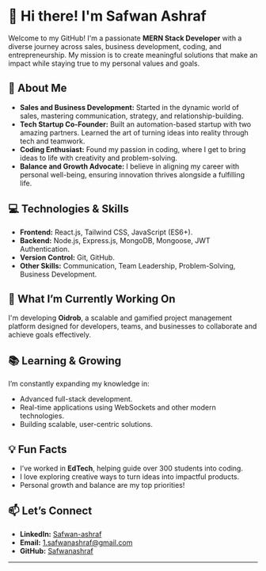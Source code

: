 # 👋 Hi there! I'm Safwan Ashraf  

Welcome to my GitHub! I'm a passionate **MERN Stack Developer** with a diverse journey across sales, business development, coding, and entrepreneurship. My mission is to create meaningful solutions that make an impact while staying true to my personal values and goals.  

## 🌟 About Me  
- **Sales and Business Development:** Started in the dynamic world of sales, mastering communication, strategy, and relationship-building.  
- **Tech Startup Co-Founder:** Built an automation-based startup with two amazing partners. Learned the art of turning ideas into reality through tech and teamwork.  
- **Coding Enthusiast:** Found my passion in coding, where I get to bring ideas to life with creativity and problem-solving.  
- **Balance and Growth Advocate:** I believe in aligning my career with personal well-being, ensuring innovation thrives alongside a fulfilling life.  

## 💻 Technologies & Skills  
- **Frontend:** React.js, Tailwind CSS, JavaScript (ES6+).  
- **Backend:** Node.js, Express.js, MongoDB, Mongoose, JWT Authentication.  
- **Version Control:** Git, GitHub.  
- **Other Skills:** Communication, Team Leadership, Problem-Solving, Business Development.  

## 🚀 What I’m Currently Working On  
I'm developing **Oidrob**, a scalable and gamified project management platform designed for developers, teams, and businesses to collaborate and achieve goals effectively.  

## 📚 Learning & Growing  
I’m constantly expanding my knowledge in:  
- Advanced full-stack development.  
- Real-time applications using WebSockets and other modern technologies.  
- Building scalable, user-centric solutions.  

## 💡 Fun Facts  
- I’ve worked in **EdTech**, helping guide over 300 students into coding.  
- I love exploring creative ways to turn ideas into impactful products. 
- Personal growth and balance are my top priorities!  

## 📫 Let’s Connect  
- **LinkedIn:** [Safwan-ashraf](https://www.linkedin.com/in/safwan-ashraf)  
- **Email:** [1.safwanashraf@gmail.com](mailto:1.safwanashraf@gamil.com)  
- **GitHub:** [Safwanashraf](https://github.com/Safwanashraf)  

---
